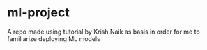 # ml-project
A repo made using tutorial by Krish Naik as basis in order for me to familiarize deploying ML models
